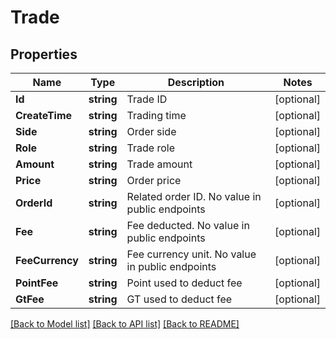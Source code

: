 # Trade

## Properties
Name | Type | Description | Notes
------------ | ------------- | ------------- | -------------
**Id** | **string** | Trade ID | [optional] 
**CreateTime** | **string** | Trading time | [optional] 
**Side** | **string** | Order side | [optional] 
**Role** | **string** | Trade role | [optional] 
**Amount** | **string** | Trade amount | [optional] 
**Price** | **string** | Order price | [optional] 
**OrderId** | **string** | Related order ID. No value in public endpoints | [optional] 
**Fee** | **string** | Fee deducted. No value in public endpoints | [optional] 
**FeeCurrency** | **string** | Fee currency unit. No value in public endpoints | [optional] 
**PointFee** | **string** | Point used to deduct fee | [optional] 
**GtFee** | **string** | GT used to deduct fee | [optional] 

[[Back to Model list]](../README.md#documentation-for-models) [[Back to API list]](../README.md#documentation-for-api-endpoints) [[Back to README]](../README.md)


